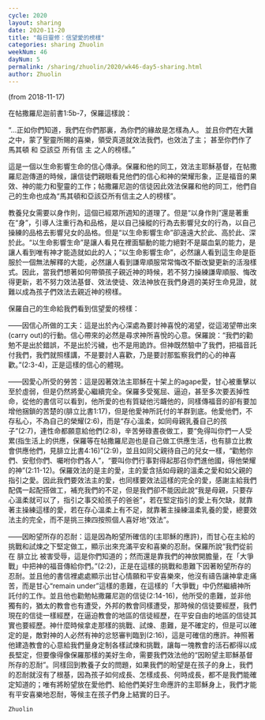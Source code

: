 ```yaml
---
cycle: 2020
layout: sharing
date: 2020-11-20
title: "每日靈修：信望愛的榜樣"
categories: sharing Zhuolin
weekNum: 46
dayNum: 5
permalink: /sharing/zhuolin/2020/wk46-day5-sharing.html
author: Zhuolin
---
```

(from 2018-11-17)

在帖撒羅尼迦前書1:5b-7，保羅這樣說：  

“…正如你們知道，我們在你們那裏，為你們的緣故是怎樣為人。 並且你們在大難之中，蒙了聖靈所賜的喜樂，領受真道就效法我們，也效法了主； 甚至你們作了 馬其頓 和 亞該亞 所有信 主 之人的榜樣。”  

這是一個以生命影響生命的信心傳承。保羅和他的同工，效法主耶穌基督，在帖撒羅尼迦傳道的時候，讓信徒們親眼看見他們的信心和神的榮耀形象，正是福音的果效、神的能力和聖靈的工作；帖撒羅尼迦的信徒因此效法保羅和他的同工，他們自己的生命也成為“馬其頓和亞該亞所有信主之人的榜樣”。  

教養兒女需要以身作則，這個已經眾所週知的道理了。但是“以身作則”還是著重在“身”，引導人注重行為和品格，是以自己操縱的行為去影響兒女的行為，以自己操練的品格去影響兒女的品格。但是“以生命影響生命”卻遠遠大於此、高於此、深於此。“以生命影響生命”是讓人看見在裡面驅動的能力絕對不是屬血氣的能力，是讓人看到唯有神才能造就如此的人；“以生命影響生命”，必然讓人看到這生命是臣服於一個無法解釋的大能，必然讓人看到謙卑順服常常悔改不斷改變更新的活潑樣式。因此，當我們想著如何帶領孩子親近神的時候，若不努力操練謙卑順服、悔改得更新，若不努力效法基督、效法使徒、效法神放在我們身週的美好生命見證，就難以成為孩子們效法去親近神的榜樣。  

保羅自己的生命給我們看到信望愛的榜樣：  

——因信心所做的工夫：這是出於內心深處為要討神喜悅的渴望，從這渴望帶出來(carry out)的行動。信心帶來的必然是尋求神所喜悅的心意。保羅說：“我們的勸勉不是出於錯誤，不是出於污穢，也不是用詭詐。但神既然驗中了我們，把福音託付我們，我們就照樣講，不是要討人喜歡，乃是要討那監察我們的心的神喜歡。”(2:3-4)，正是這樣的信心的體現。  

——因愛心所受的勞苦：這是因著效法主耶穌在十架上的agape愛，甘心被重擊以至於虛弱，但是仍然將愛心繼續完全。保羅多受冤屈、逼迫，甚至多次要丟掉性命，從他的書信可以看到，他所愛的也有質疑他污衊他的，同樣傳福音的卻有要加增他捆鎖的苦楚的(腓立比書1:17)，但是他愛神所託付的羊群到底。他愛他們，不存私心，不為自己的榮耀(2:6)，而是“存心溫柔，如同母親乳養自己的孩子”(2:7)，連性命都願意給他們(2:8)，辛苦勞碌晝夜做工，要“免得叫你們一人受累(指生活上的供應，保羅等在帖撒羅尼迦也是自己做工供應生活，也有腓立比教會供應他們，見腓立比書4:16)”(2:9)，並且如同父親待自己的兒女一樣，“勸勉你們、安慰你們、囑咐你們各人”，“要叫你們行事對得起那召你們進他國，得他榮耀的神”(2:11-12)。保羅效法的是主的愛，主的愛含括如母親的溫柔之愛和如父親的指引之愛。因此我們要效法主的愛，也同樣要效法這樣的完全的愛，感謝主給我們配偶一起配搭做工，補充我們的不足，但是我們卻不能因此說“我是母親，只要存心溫柔就可以了，指引之事交給孩子的爸爸”，若在堅定指引的愛上有欠缺，就靠著主操練這樣的愛，若在存心溫柔上有不足，就靠著主操練溫柔乳養的愛，總要效法主的完全，而不是挑三揀四按照個人喜好地“效法”。  

——因盼望所存的忍耐：這是因為盼望所確信的(主耶穌的應許)，而甘心在主給的挑戰和試煉之下堅定做工，顯示出來充滿平安和喜樂的忍耐。保羅所說“我們從前在 腓立比 被害受辱，這是你們知道的；然而還是靠我們的神放開膽量，在「大爭戰」中把神的福音傳給你們。”(2:2)，正是在這樣的挑戰和患難下因著盼望所存的忍耐。並且他的書信裡處處顯示出甘心情願和平安喜樂來，他沒有禱告讓神拿走痛苦，而是甘心“remain under”這樣的患難，在這樣的「大爭戰」中仍然繼續神所託付的工作。並且他也勸勉帖撒羅尼迦的信徒(2:14-16)，他所受的患難，並非他獨有的，猶太的教會也有遭受，外邦的教會同樣遭受，那時候的信徒要經歷，我們現在的信徒一樣經歷，在逼迫教會的地區的信徒經歷，在平安自由的地區的信徒其實也要經歷。神什麼時候拿走那樣的挑戰、試煉、患難，是不確定的，但是可以確定的是，敵對神的人必然有神的忿怒審判臨到(2:16)，這是可確信的應許。神照著他建造教會的心意給我們量身定制各樣試煉和挑戰，讓每一塊教會的活石都得以成長堅定，但要像得像保羅那樣的美好生命，需要我們效法他的“因盼望主耶穌基督所存的忍耐”。同樣回到教養子女的問題，如果我們的盼望是在孩子的身上，我們的忍耐就沒有了根基，因為孩子如何成長、怎樣成長、何時成長，都不是我們能確定知道的；唯有將盼望放在愛他們、給他們美好生命應許的主耶穌身上，我們才能有平安喜樂地忍耐，等候主在孩子們身上結實的日子。  

`Zhuolin`  

